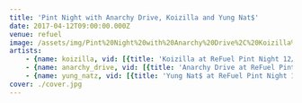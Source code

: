 ```yaml
---
title: 'Pint Night with Anarchy Drive, Koizilla and Yung Nat$'
date: 2017-04-12T09:00:00.000Z
venue: refuel
image: /assets/img/Pint%20Night%20with%20Anarchy%20Drive%2C%20Koizilla%20and%20Yung%20Nat%24/cover.jpg
artists:
    - {name: koizilla, vid: [{title: 'Koizilla at ReFuel Pint Night 12/4/17 - 1', link: BgEWJlYG24U}, {title: 'Koizilla at ReFuel Pint Night 12/4/17 - Hot Water', link: i42Fll23CQw}, {title: 'Koizilla at ReFuel Pint Night 12/4/17 - 3', link: QH-P1VjJf4Y}]}
    - {name: anarchy_drive, vid: [{title: 'Anarchy Drive at ReFuel Pint Night 12/4/17 - 1', link: nVPzRb4Fo5g}, {title: 'Anarchy Drive at ReFuel Pint Night 12/4/17 - 2', link: hYEW2b9SFIg}]}
    - {name: yung_natz, vid: [{title: 'Yung Nat$ at ReFuel Pint Night 12/4/17 - 1', link: iScNKmngRLY}, {title: 'Yung Nat$ at ReFuel Pint Night 12/4/17 - 2', link: VYx-dVLtQPQ}]}
cover: ./cover.jpg
---
```

